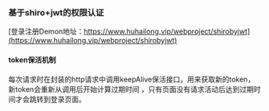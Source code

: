 ### 基于shiro+jwt的权限认证

[登录注册Demon地址：https://www.huhailong.vip/webproject/shirobyjwt](https://www.huhailong.vip/webproject/shirobyjwt)

#### token保活机制
每次请求时在封装的http请求中调用keepAlive保活接口，用来获取新的token，新token会重新从调用后开始计算过期时间
，只有页面没有请求活动后达到过期时间才会跳转到登录页面。


